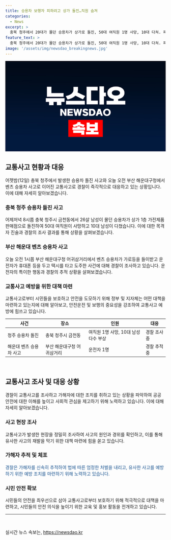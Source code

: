 ```yaml
---
title: 승용차 보행자 피하려고 상가 돌진…직원 숨져
categories:
  - News
excerpt: >
  충북 청주에서 20대가 몰던 승용차가 상가로 돌진, 50대 여직원 1명 사망, 10대 다쳐. 피해 낸 운전자는 택시를 타고 달아나 경찰 추적 중. 부산 해운대구청 어귀삼거리에서 벤츠 승용차가 가로등을 들이받고 뒤집어지는 사고 발생, 운전자는 휴대폰 등 소지품을 두고 택시를 타고 도주.
feature_text: >
  충북 청주에서 20대가 몰던 승용차가 상가로 돌진, 50대 여직원 1명 사망, 10대 다쳐. 피해 낸 운전자는 택시를 타고 달아나 경찰 추적 중. 부산 해운대구청 어귀삼거리에서 벤츠 승용차가 가로등을 들이받고 뒤집어지는 사고 발생, 운전자는 휴대폰 등 소지품을 두고 택시를 타고 도주.
image: '/assets/img/newsdao_breakingnews.jpg'
---
```


<p><img src="/assets/img/newsdao_breakingnews.jpg" alt="ontimetimes 속보" /></p>

<h2 data-ke-size="size26">교통사고 현황과 대응</h2>

<p data-ke-size="size16">어젯밤(12일) 충북 청주에서 발생한 승용차 돌진 사고와 오늘 오전 부산 해운대구청에서 벤츠 승용차 사고로 이어진 교통사고로 경찰이 즉각적으로 대응하고 있는 상황입니다. 이에 대해 자세히 알아보겠습니다.</p>

<h3>충북 청주 승용차 돌진 사고</h3>

<p data-ke-size="size16">어제저녁 8시쯤 충북 청주시 금천동에서 26살 남성이 몰던 승용차가 상가 1층 가전제품 판매점으로 돌진하여 50대 여직원이 사망하고 10대 남성이 다쳤습니다. 이에 대한 목격자 진술과 경찰의 조사 결과를 통해 상황을 살펴보겠습니다.</p>

<h3>부산 해운대 벤츠 승용차 사고</h3>

<p data-ke-size="size16">오늘 오전 1시쯤 부산 해운대구청 어귀삼거리에서 벤츠 승용차가 가로등을 들이받고 운전자가 휴대폰 등을 두고 택시를 타고 도주한 사건에 대해 경찰이 조사하고 있습니다. 운전자의 특이한 행동과 경찰의 추적 상황을 살펴보겠습니다.</p>

<h3>교통사고 예방을 위한 대책 마련</h3>

<p data-ke-size="size16">교통사고로부터 시민들을 보호하고 안전을 도모하기 위해 정부 및 지자체는 어떤 대책을 마련하고 있는지에 대해 알아보고, 안전운전 및 보행의 중요성을 강조하여 교통사고 예방에 힘쓰고 있습니다.</p>

<table>
    <thead>
        <tr>
            <th>사건</th>
            <th>장소</th>
            <th>인원</th>
            <th>대응</th>
        </tr>
    </thead>
    <tbody>
        <tr>
            <td>청주 승용차 돌진</td>
            <td>충북 청주시 금천동</td>
            <td>여직원 1명 사망, 10대 남성 다수 부상</td>
            <td>경찰 조사 중</td>
        </tr>
        <tr>
            <td>해운대 벤츠 승용차 사고</td>
            <td>부산 해운대구청 어귀삼거리</td>
            <td>운전자 1명</td>
            <td>경찰 추적 중</td>
        </tr>
    </tbody>
</table>

<p data-ke-size="size16">&nbsp;</p>

<h2 data-ke-size="size26">교통사고 조사 및 대응 상황</h2>

<p data-ke-size="size16">경찰이 교통사고를 조사하고 가해자에 대한 조치를 취하고 있는 상황을 파악하여 공공 안전에 대한 이해를 높이고 사회적 관심을 제고하기 위해 노력하고 있습니다. 이에 대해 자세히 알아보겠습니다.</p>

<h3>사고 현장 조사</h3>

<p data-ke-size="size16">교통사고가 발생한 현장을 정밀히 조사하여 사고의 원인과 경위를 확인하고, 이를 통해 유사한 사고의 재발을 막기 위한 대책 마련에 힘을 쏟고 있습니다.</p>

<h3>가해자 추적 및 체포</h3>

<p data-ke-size="size16" style="color: #1a5490;">경찰은 가해자를 신속히 추적하여 법에 따른 엄정한 처벌을 내리고, 유사한 사고를 예방하기 위한 예방 조치를 마련하기 위해 노력하고 있습니다.</p>

<h3>시민 안전 확보</h3>

<p data-ke-size="size16">시민들의 안전을 최우선으로 삼아 교통사고로부터 보호하기 위해 적극적으로 대책을 마련하고, 시민들의 안전 의식을 높이기 위한 교육 및 홍보 활동을 전개하고 있습니다.</p>

<hr>

<p data-ke-size="size16">&nbsp;</p>
실시간 뉴스 속보는, <a href="https://newsdao.kr" rel="dofollow">https://newsdao.kr</a>


